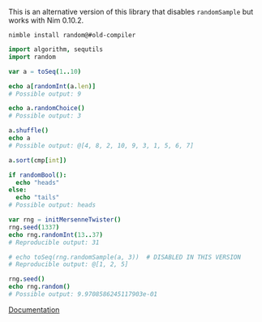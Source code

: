 This is an alternative version of this library that disables `randomSample` but works with Nim 0.10.2.

    nimble install random@#old-compiler

```nim
import algorithm, sequtils
import random

var a = toSeq(1..10)

echo a[randomInt(a.len)]
# Possible output: 9

echo a.randomChoice()
# Possible output: 3

a.shuffle()
echo a
# Possible output: @[4, 8, 2, 10, 9, 3, 1, 5, 6, 7]

a.sort(cmp[int])

if randomBool():
  echo "heads"
else:
  echo "tails"
# Possible output: heads

var rng = initMersenneTwister()
rng.seed(1337)
echo rng.randomInt(13..37)
# Reproducible output: 31

# echo toSeq(rng.randomSample(a, 3))  # DISABLED IN THIS VERSION
# Reproducible output: @[1, 2, 5]

rng.seed()
echo rng.random()
# Possible output: 9.9708586245117903e-01
```

[Documentation](http://htmlpreview.github.io/?https://github.com/BlaXpirit/nim-random/blob/f7d814cc52c6ac4b3059757d72fab4d204400088/random.html)
